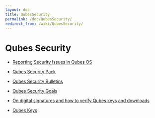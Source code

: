 ```yaml
---
layout: doc
title: QubesSecurity
permalink: /doc/QubesSecurity/
redirect_from: /wiki/QubesSecurity/
---
```


Qubes Security
==============

-   [Reporting Security Issues in Qubes OS](/doc/SecurityPage/)
-   [Qubes Security Pack](/doc/SecurityPack/)
-   [Qubes Security Bulletins](/doc/SecurityBulletins/)
-   [Qubes Security Goals](/doc/SecurityGoals/)
-   [On digital signatures and how to verify Qubes keys and downloads](/doc/VerifyingSignatures/)

-   [Qubes Keys](http://keys.qubes-os.org/keys/)

